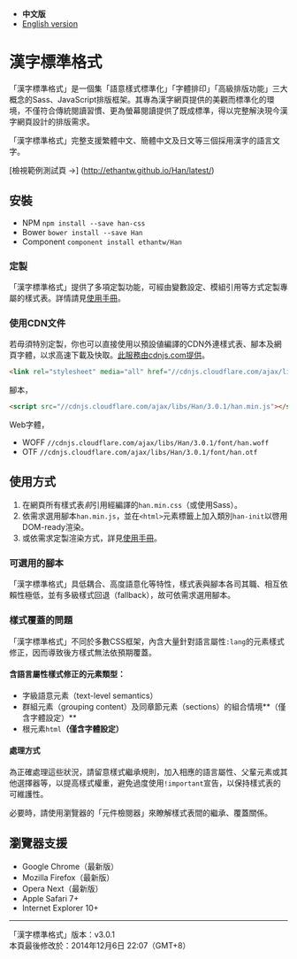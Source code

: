 
 - <b>中文版</b>
 - [English version](https://github.com/ethantw/Han/blob/master/README-en.md)

漢字標準格式
==========

「漢字標準格式」是一個集「語意樣式標準化」「字體排印」「高級排版功能」三大概念的Sass、JavaScript排版框架。其專為漢字網頁提供的美觀而標準化的環境，不僅符合傳統閱讀習慣、更為螢幕閱讀提供了既成標準，得以完整解決現今漢字網頁設計的排版需求。

「漢字標準格式」完整支援繁體中文、簡體中文及日文等三個採用漢字的語言文字。

[檢視範例測試頁 →]
(http://ethantw.github.io/Han/latest/)

## 安裝
- NPM `npm install --save han-css`
- Bower `bower install --save Han`
- Component `component install ethantw/Han`

### 定製
「漢字標準格式」提供了多項定製功能，可經由變數設定、模組引用等方式定製專屬的樣式表。詳情請見[使用手冊][manual]。

[manual]: http://css.hanzi.co/manual

### 使用CDN文件
若毋須特別定製，你也可以直接使用以預設値編譯的CDN外連樣式表、腳本及網頁字體，以求高速下載及快取。[此服務由cdnjs.com提供][cdnjs]。

[cdnjs]: http://cdnjs.com/libraries/han

````html
<link rel="stylesheet" media="all" href="//cdnjs.cloudflare.com/ajax/libs/Han/3.0.1/han.min.css">
````

腳本，

````html
<script src="//cdnjs.cloudflare.com/ajax/libs/Han/3.0.1/han.min.js"></script>
````

Web字體，

- WOFF `//cdnjs.cloudflare.com/ajax/libs/Han/3.0.1/font/han.woff`
- OTF `//cdnjs.cloudflare.com/ajax/libs/Han/3.0.1/font/han.otf`

## 使用方式

1. 在網頁所有樣式表*前*引用經編譯的`han.min.css`（或使用Sass）。
2. 依需求選用腳本`han.min.js`，並在`<html>`元素標籤上加入類別`han-init`以啓用DOM-ready渲染。
3. 或依需求定製渲染方式，詳見[使用手冊][manual]。

### 可選用的腳本
「漢字標準格式」具低耦合、高度語意化等特性，樣式表與腳本各司其職、相互依賴性極低，並有多級樣式回退（fallback），故可依需求選用腳本。

### 樣式覆蓋的問題
「漢字標準格式」不同於多數CSS框架，內含大量針對語言屬性`:lang`的元素樣式修正，因而導致後方樣式無法依預期覆蓋。

#### 含語言屬性樣式修正的元素類型：
- 字級語意元素（text-level semantics）
- 群組元素（grouping content）及同章節元素（sections）的組合情境**（僅含字體設定）**
- 根元素`html`**（僅含字體設定）**

#### 處理方式
為正確處理這些狀況，請留意樣式繼承規則，加入相應的語言屬性、父輩元素或其他選擇器等，以提高樣式權重，避免過度使用`!important`宣告，以保持樣式表的可維護性。

必要時，請使用瀏覽器的「元件檢閱器」來瞭解樣式表間的繼承、覆蓋關係。

## 瀏覽器支援

- Google Chrome（最新版）
- Mozilla Firefox（最新版）
- Opera Next（最新版）
- Apple Safari 7+
- Internet Explorer 10+

* * *
「漢字標準格式」版本：v3.0.1  
本頁最後修改於：2014年12月6日 22:07（GMT+8）
